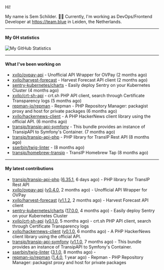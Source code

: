 Hi!

My name is Sem Schilder. 👋🏻 Currently, I'm working as DevOps/Frontend Developer at https://team.blue in Leiden, the Netherlands.

---

#### My GH statistics

![My GitHub Statistics](https://github-readme-stats.vercel.app/api?username=xvilo&show_icons=true&count_private=true&hide_title=true)

---

#### What I've been working on

- [xvilo/ovpay-api](https://github.com/xvilo/ovpay-api) - Unofficial API Wrapper for OVPay (2 months ago)
- [xvilo/harvest-forecast](https://github.com/xvilo/harvest-forecast) - Harvest Forecast API client (2 months ago)
- [sentry-kubernetes/charts](https://github.com/sentry-kubernetes/charts) - Easily deploy Sentry on your Kubernetes Cluster (4 months ago)
- [xvilo/crt-sh-api](https://github.com/xvilo/crt-sh-api) - crt.sh PHP API client, search through Certificate Transparency logs (5 months ago)
- [repman-io/repman](https://github.com/repman-io/repman) - Repman - PHP Repository Manager: packagist proxy and host for private packages  (6 months ago)
- [xvilo/hackernews-client](https://github.com/xvilo/hackernews-client) - A PHP HackerNews client library using the official API. (6 months ago)
- [transip/transip-api-symfony](https://github.com/transip/transip-api-symfony) - This bundle provides an instance of TransipAPI to Symfony&#39;s Container. (7 months ago)
- [transip/transip-api-php](https://github.com/transip/transip-api-php) - PHP library for TransIP Rest API (8 months ago)
- [sserbin/twig-linter](https://github.com/sserbin/twig-linter) -  (8 months ago)
- [transip/homebrew-transip](https://github.com/transip/homebrew-transip) - TransIP Homebrew Tap (8 months ago)

---

#### My latest contributions

- [transip/transip-api-php](https://github.com/transip/transip-api-php) ([6.35.1](https://github.com/transip/transip-api-php/releases/tag/6.35.1), 6 days ago) - PHP library for TransIP Rest API
- [xvilo/ovpay-api](https://github.com/xvilo/ovpay-api) ([v0.4.0](https://github.com/xvilo/ovpay-api/releases/tag/v0.4.0), 2 months ago) - Unofficial API Wrapper for OVPay
- [xvilo/harvest-forecast](https://github.com/xvilo/harvest-forecast) ([v1.1.2](https://github.com/xvilo/harvest-forecast/releases/tag/v1.1.2), 2 months ago) - Harvest Forecast API client
- [sentry-kubernetes/charts](https://github.com/sentry-kubernetes/charts) ([17.0.0](https://github.com/sentry-kubernetes/charts/releases/tag/17.0.0), 4 months ago) - Easily deploy Sentry on your Kubernetes Cluster
- [xvilo/crt-sh-api](https://github.com/xvilo/crt-sh-api) ([v0.1.0](https://github.com/xvilo/crt-sh-api/releases/tag/v0.1.0), 5 months ago) - crt.sh PHP API client, search through Certificate Transparency logs
- [xvilo/hackernews-client](https://github.com/xvilo/hackernews-client) ([v0.1.0](https://github.com/xvilo/hackernews-client/releases/tag/v0.1.0), 6 months ago) - A PHP HackerNews client library using the official API.
- [transip/transip-api-symfony](https://github.com/transip/transip-api-symfony) ([v1.1.0](https://github.com/transip/transip-api-symfony/releases/tag/v1.1.0), 7 months ago) - This bundle provides an instance of TransipAPI to Symfony&#39;s Container.
- [sserbin/twig-linter](https://github.com/sserbin/twig-linter) ([3.1.0](https://github.com/sserbin/twig-linter/releases/tag/3.1.0), 8 months ago) - 
- [repman-io/repman](https://github.com/repman-io/repman) ([1.4.0](https://github.com/repman-io/repman/releases/tag/1.4.0), 1 year ago) - Repman - PHP Repository Manager: packagist proxy and host for private packages 
